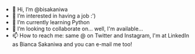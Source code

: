 - 👋 Hi, I’m @bisakaniwa
- 👀 I’m interested in having a job :')
- 🌱 I’m currently learning Python
- 💞️ I’m looking to collaborate on... well, I'm available...
- 📫 How to reach me: same @ on Twitter and Instagram, I'm at LinkedIn as Bianca Sakaniwa and you can e-mail me too!

<!---
bisakaniwa/bisakaniwa is a ✨ special ✨ repository because its `README.md` (this file) appears on your GitHub profile.
You can click the Preview link to take a look at your changes.
--->

